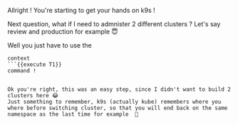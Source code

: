 Allright ! You're starting to get your hands on k9s ! 

Next question, what if I need to admnister 2 different clusters ? Let's say review and production for example 😇️


Well you just have to use the 
```
context
```{{execute T1}}
command !


Ok you're right, this was an easy step, since I didn't want to build 2 clusters here 😂️
Just something to remember, k9s (actually kube) remembers where you where before switching cluster, so that you will end back on the same namespace as the last time for example  🤗️